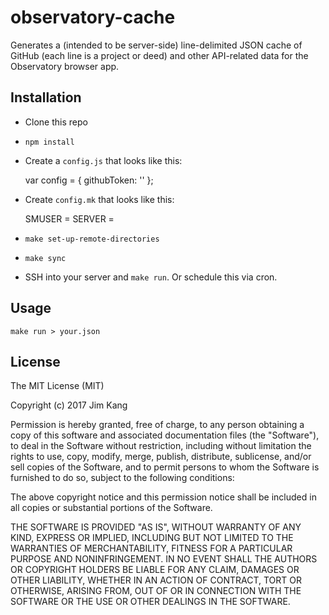 observatory-cache
==================

Generates a (intended to be server-side) line-delimited JSON cache of GitHub (each line is a project or deed) and other API-related data for the Observatory browser app.

Installation
------------

 - Clone this repo
 - `npm install`
 - Create a `config.js` that looks like this:

     var config = {
      githubToken: '<Your GitHub token>'
    };

- Create `config.mk` that looks like this:

    SMUSER = <username to run as>
    SERVER = <server domain or IP>

- `make set-up-remote-directories`
- `make sync`
- SSH into your server and `make run`. Or schedule this via cron.

Usage
-----

    make run > your.json

License
-------

The MIT License (MIT)

Copyright (c) 2017 Jim Kang

Permission is hereby granted, free of charge, to any person obtaining a copy
of this software and associated documentation files (the "Software"), to deal
in the Software without restriction, including without limitation the rights
to use, copy, modify, merge, publish, distribute, sublicense, and/or sell
copies of the Software, and to permit persons to whom the Software is
furnished to do so, subject to the following conditions:

The above copyright notice and this permission notice shall be included in
all copies or substantial portions of the Software.

THE SOFTWARE IS PROVIDED "AS IS", WITHOUT WARRANTY OF ANY KIND, EXPRESS OR
IMPLIED, INCLUDING BUT NOT LIMITED TO THE WARRANTIES OF MERCHANTABILITY,
FITNESS FOR A PARTICULAR PURPOSE AND NONINFRINGEMENT. IN NO EVENT SHALL THE
AUTHORS OR COPYRIGHT HOLDERS BE LIABLE FOR ANY CLAIM, DAMAGES OR OTHER
LIABILITY, WHETHER IN AN ACTION OF CONTRACT, TORT OR OTHERWISE, ARISING FROM,
OUT OF OR IN CONNECTION WITH THE SOFTWARE OR THE USE OR OTHER DEALINGS IN
THE SOFTWARE.
